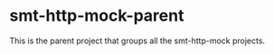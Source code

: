 smt-http-mock-parent
===========

This is the parent project that groups all the smt-http-mock projects.
